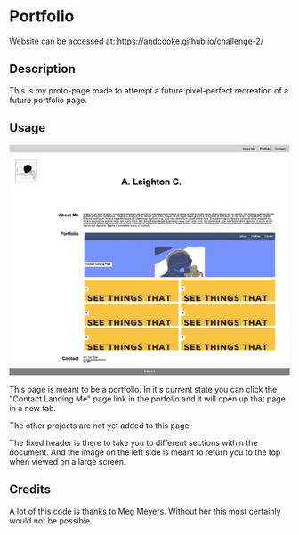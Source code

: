 # Portfolio

Website can be accessed at: https://andcooke.github.io/challenge-2/

## Description

This is my proto-page made to attempt a future pixel-perfect recreation of a future portfolio page.

## Usage

!["screenshot of my page"](./assets/images/portfolio-screenshot.jpeg)

This page is meant to be a portfolio. In it's current state you can click the "Contact Landing Me" page link in the porfolio and it will open up that page in a new tab. 

The other projects are not yet added to this page.

The fixed header is there to take you to different sections within the document. And the image on the left side is meant to return you to the top when viewed on a large screen. 



## Credits

A lot of this code is thanks to Meg Meyers. Without her this most certainly would not be possible. 
